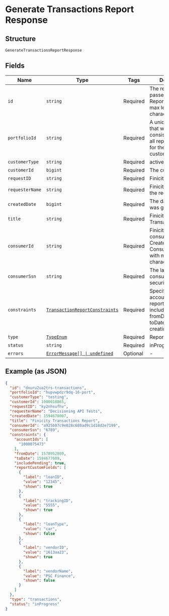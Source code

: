 
# Generate Transactions Report Response

## Structure

`GenerateTransactionsReportResponse`

## Fields

| Name | Type | Tags | Description |
|  --- | --- | --- | --- |
| `id` | `string` | Required | The reportId, to be passed to Get Report. (UUID with max length 12 characters) |
| `portfolioId` | `string` | Required | A unique identifier that will be consistent across all reports created for the same customer. |
| `customerType` | `string` | Required | active or testing |
| `customerId` | `bigint` | Required | The customer ID. |
| `requestID` | `string` | Required | Finicity’s request ID |
| `requesterName` | `string` | Required | Finicity’s name for the requester |
| `createdDate` | `bigint` | Required | The date the report was generated. |
| `title` | `string` | Required | Finicity Transactions Report |
| `consumerId` | `string` | Required | Finicity report consumer ID, from Create Report Consumer. (UUID with max length 32 characters) |
| `consumerSsn` | `string` | Required | The last four of the consumer’s social security |
| `constraints` | [`TransactionReportConstraints`](../../doc/models/transaction-report-constraints.md) | Required | Specifies use of accountIds, reportCustomFields, includePending, fromDate, and toDate when creating the report. |
| `type` | [`TypeEnum`](../../doc/models/type-enum.md) | Required | Report type |
| `status` | `string` | Required | inProgress, success |
| `errors` | [`ErrorMessage[] \| undefined`](../../doc/models/error-message.md) | Optional | - |

## Example (as JSON)

```json
{
  "id": "dnuru2ua2trs-transactions",
  "portfolioId": "hupvwpdzr9dq-16-port",
  "customerType": "testing",
  "customerId": 1000018865,
  "requestID": "ky2nhsufhv",
  "requesterName": "Decisioning API Tests",
  "createdDate": 1594678007,
  "title": "Finicity Transactions Report",
  "consumerId": "a925b07c9e028c680ad9c1d18d2e7199",
  "consumerSsn": "6789",
  "constraints": {
    "accountIds": [
      "1000075473"
    ],
    "fromDate": 1578952809,
    "toDate": 1594677609,
    "includePending": true,
    "reportCustomFields": [
      {
        "label": "loanID",
        "value": "12345",
        "shown": true
      },
      {
        "label": "trackingID",
        "value": "5555",
        "shown": true
      },
      {
        "label": "loanType",
        "value": "car",
        "shown": false
      },
      {
        "label": "vendorID",
        "value": "1613aa23",
        "shown": true
      },
      {
        "label": "vendorName",
        "value": "PSC Finance",
        "shown": false
      }
    ]
  },
  "type": "transactions",
  "status": "inProgress"
}
```

